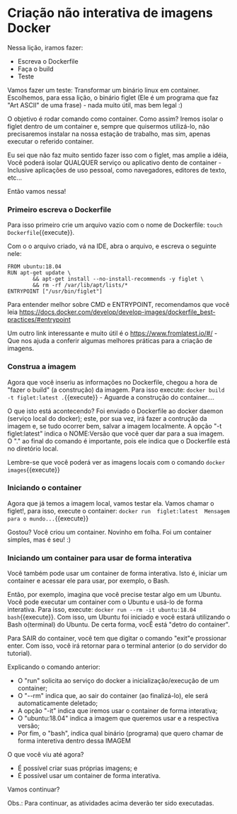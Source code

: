 
# Criação não interativa de imagens Docker


Nessa lição, iramos fazer:
  * Escreva o Dockerfile
  * Faça o build
  * Teste

Vamos fazer um teste: Transformar um binário linux em container. Escolhemos, para essa lição, o binário figlet (Ele é um programa que faz "Art ASCII" de uma frase) - nada muito útil, mas bem legal :)

O objetivo é rodar comando como container. Como assim? Iremos isolar o figlet dentro de um container e, sempre que quisermos utilizá-lo, não precisaremos instalar na nossa estação de trabalho, mas sim, apenas executar o referido container.

Eu sei que não faz muito sentido fazer isso com o figlet, mas amplie a idéia, Você poderá isolar QUALQUER serviço ou aplicativo dento de container - Inclusive aplicações de uso pessoal, como navegadores, editores de texto, etc...

Então vamos nessa!


### Primeiro escreva o Dockerfile
Para isso primeiro crie um arquivo vazio com o nome de Dockerfile: `touch Dockerfile`{{execute}}.


Com o o arquivo criado, vá na IDE, abra o arquivo, e escreva o seguinte nele:
  ```shell
FROM ubuntu:18.04
RUN apt-get update \
          && apt-get install --no-install-recommends -y figlet \
          && rm -rf /var/lib/apt/lists/*
ENTRYPOINT ["/usr/bin/figlet"]
  ```

Para entender melhor sobre CMD e ENTRYPOINT, recomendamos que você leia https://docs.docker.com/develop/develop-images/dockerfile_best-practices/#entrypoint

Um outro link interessante e muito útil é o https://www.fromlatest.io/#/ - Que nos ajuda a conferir algumas melhores práticas para a criação de imagens.


### Construa a imagem
Agora que você inseriu as informações no Dockerfile, chegou a hora de "fazer o build" (a construção) da imagem. Para isso execute: `docker build -t figlet:latest .`{{execute}} - Aguarde a construção do container....


O que isto está acontecendo? Foi enviado o Dockerfile ao docker daemon (serviço local do docker); este, por sua vez, irá fazer a contrução da imagem e, se tudo ocorrer bem, salvar a imagem localmente. A opção "-t figlet:latest" indica o NOME:Versão que você quer dar para a sua imagem. O "." ao final do comando é importante, pois ele indica que o Dockerfile está no diretório local.


Lembre-se que você poderá ver as imagens locais com o comando `docker images`{{execute}}


### Iniciando o container
Agora que já temos a imagem local, vamos testar ela. Vamos chamar o figlet!, para isso, execute o container: `docker run  figlet:latest  Mensagem para o mundo...`{{execute}}

Gostou? Você criou  um container. Novinho em folha. Foi um container simples, mas é seu! :)

### Iniciando um container para usar de forma interativa

Você também pode usar um container de forma interativa. Isto é, iniciar um container e acessar ele para usar, por exemplo, o Bash.


Então, por exemplo, imagina que você precise testar algo em um Ubuntu. Você pode executar um container com o Ubuntu e usá-lo de forma interativa. Para isso, execute: `docker run --rm -it ubuntu:18.04 bash`{{execute}}. Com isso, um Ubuntu foi iniciado e você estará utilizando o Bash o(terminal) do Ubuntu. De certa forma, vocÊ está "detro do container".

Para SAIR do container, você tem que digitar o comando "exit"e prossionar enter. Com isso, você irá retornar para o terminal anterior (o do servidor do tutorial).

Explicando o comando anterior:
  * O "run" solicita ao serviço do docker a inicialização/execução de um container;
  * O "--rm" indica que, ao sair do container (ao finalizá-lo), ele será automaticamente deletado;
  * A opção "-it" indica que iremos usar o container de forma interativa;
  * O "ubuntu:18.04" indica a imagem que queremos usar e a respectiva versão;
  * Por fim, o "bash", indica qual binário (programa) que quero chamar de forma interetiva dentro dessa IMAGEM

O que você viu até agora?
  * É possível criar suas próprias imagens; e
  * É possível usar um container de forma interativa.

Vamos continuar?

Obs.: Para continuar, as atividades acima deverão ter sido executadas.